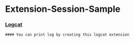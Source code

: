 # Extension-Session-Sample

### <a href="/app/utils/log_extension.pdf" target="_blank">Logcat</a>
    #### You can print log by creating this logcat extension
